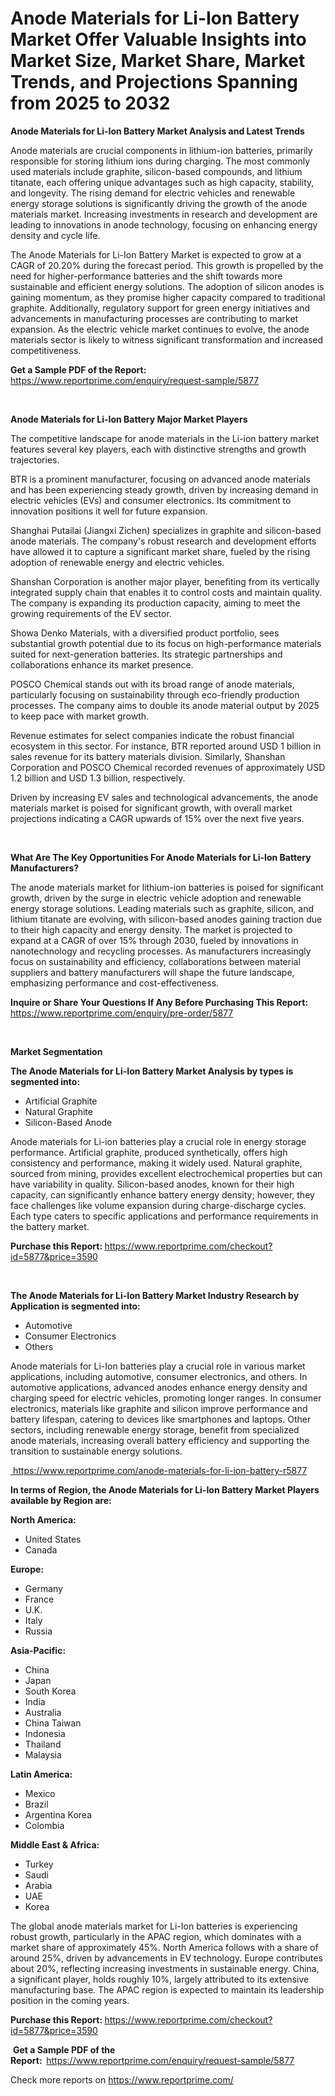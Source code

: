 <p><h1>Anode Materials for Li-Ion Battery Market Offer Valuable Insights into Market Size, Market Share, Market Trends, and Projections Spanning from 2025 to 2032</h1></p><p><strong>Anode Materials for Li-Ion Battery Market Analysis and Latest Trends</strong></p>
<p><p>Anode materials are crucial components in lithium-ion batteries, primarily responsible for storing lithium ions during charging. The most commonly used materials include graphite, silicon-based compounds, and lithium titanate, each offering unique advantages such as high capacity, stability, and longevity. The rising demand for electric vehicles and renewable energy storage solutions is significantly driving the growth of the anode materials market. Increasing investments in research and development are leading to innovations in anode technology, focusing on enhancing energy density and cycle life.</p><p>The Anode Materials for Li-Ion Battery Market is expected to grow at a CAGR of 20.20% during the forecast period. This growth is propelled by the need for higher-performance batteries and the shift towards more sustainable and efficient energy solutions. The adoption of silicon anodes is gaining momentum, as they promise higher capacity compared to traditional graphite. Additionally, regulatory support for green energy initiatives and advancements in manufacturing processes are contributing to market expansion. As the electric vehicle market continues to evolve, the anode materials sector is likely to witness significant transformation and increased competitiveness.</p></p>
<p><strong>Get a Sample PDF of the Report:&nbsp;</strong> <a href="https://www.reportprime.com/enquiry/request-sample/5877?utm_campaign=2464&utm_medium=2&utm_source=Github&utm_content=ia&utm_term=19032025&utm_id=anode-materials-for-li-ion-battery">https://www.reportprime.com/enquiry/request-sample/5877</a></p>
<p>&nbsp;</p>
<p><strong>Anode Materials for Li-Ion Battery Major Market Players</strong></p>
<p><p>The competitive landscape for anode materials in the Li-ion battery market features several key players, each with distinctive strengths and growth trajectories. </p><p>BTR is a prominent manufacturer, focusing on advanced anode materials and has been experiencing steady growth, driven by increasing demand in electric vehicles (EVs) and consumer electronics. Its commitment to innovation positions it well for future expansion.</p><p>Shanghai Putailai (Jiangxi Zichen) specializes in graphite and silicon-based anode materials. The company's robust research and development efforts have allowed it to capture a significant market share, fueled by the rising adoption of renewable energy and electric vehicles. </p><p>Shanshan Corporation is another major player, benefiting from its vertically integrated supply chain that enables it to control costs and maintain quality. The company is expanding its production capacity, aiming to meet the growing requirements of the EV sector.</p><p>Showa Denko Materials, with a diversified product portfolio, sees substantial growth potential due to its focus on high-performance materials suited for next-generation batteries. Its strategic partnerships and collaborations enhance its market presence.</p><p>POSCO Chemical stands out with its broad range of anode materials, particularly focusing on sustainability through eco-friendly production processes. The company aims to double its anode material output by 2025 to keep pace with market growth.</p><p>Revenue estimates for select companies indicate the robust financial ecosystem in this sector. For instance, BTR reported around USD 1 billion in sales revenue for its battery materials division. Similarly, Shanshan Corporation and POSCO Chemical recorded revenues of approximately USD 1.2 billion and USD 1.3 billion, respectively.</p><p>Driven by increasing EV sales and technological advancements, the anode materials market is poised for significant growth, with overall market projections indicating a CAGR upwards of 15% over the next five years.</p></p>
<p>&nbsp;</p>
<p><strong>What Are The Key Opportunities For Anode Materials for Li-Ion Battery Manufacturers?</strong></p>
<p><p>The anode materials market for lithium-ion batteries is poised for significant growth, driven by the surge in electric vehicle adoption and renewable energy storage solutions. Leading materials such as graphite, silicon, and lithium titanate are evolving, with silicon-based anodes gaining traction due to their high capacity and energy density. The market is projected to expand at a CAGR of over 15% through 2030, fueled by innovations in nanotechnology and recycling processes. As manufacturers increasingly focus on sustainability and efficiency, collaborations between material suppliers and battery manufacturers will shape the future landscape, emphasizing performance and cost-effectiveness.</p></p>
<p><strong>Inquire or Share Your Questions If Any Before Purchasing This Report:</strong> <a href="https://www.reportprime.com/enquiry/pre-order/5877?utm_campaign=2464&utm_medium=2&utm_source=Github&utm_content=ia&utm_term=19032025&utm_id=anode-materials-for-li-ion-battery">https://www.reportprime.com/enquiry/pre-order/5877</a></p>
<p>&nbsp;</p>
<p><strong>Market Segmentation</strong></p>
<p><strong>The Anode Materials for Li-Ion Battery Market Analysis by types is segmented into:</strong></p>
<p><ul><li>Artificial Graphite</li><li>Natural Graphite</li><li>Silicon-Based Anode</li></ul></p>
<p><p>Anode materials for Li-ion batteries play a crucial role in energy storage performance. Artificial graphite, produced synthetically, offers high consistency and performance, making it widely used. Natural graphite, sourced from mining, provides excellent electrochemical properties but can have variability in quality. Silicon-based anodes, known for their high capacity, can significantly enhance battery energy density; however, they face challenges like volume expansion during charge-discharge cycles. Each type caters to specific applications and performance requirements in the battery market.</p></p>
<p><strong>Purchase this Report:&nbsp;</strong><a href="https://www.reportprime.com/checkout?id=5877&price=3590&utm_campaign=2464&utm_medium=2&utm_source=Github&utm_content=ia&utm_term=19032025&utm_id=anode-materials-for-li-ion-battery">https://www.reportprime.com/checkout?id=5877&price=3590</a></p>
<p>&nbsp;</p>
<p><strong>The Anode Materials for Li-Ion Battery Market Industry Research by Application is segmented into:</strong></p>
<p><ul><li>Automotive</li><li>Consumer Electronics</li><li>Others</li></ul></p>
<p><p>Anode materials for Li-Ion batteries play a crucial role in various market applications, including automotive, consumer electronics, and others. In automotive applications, advanced anodes enhance energy density and charging speed for electric vehicles, promoting longer ranges. In consumer electronics, materials like graphite and silicon improve performance and battery lifespan, catering to devices like smartphones and laptops. Other sectors, including renewable energy storage, benefit from specialized anode materials, increasing overall battery efficiency and supporting the transition to sustainable energy solutions.</p></p>
<p><a href="https://www.reportprime.com/anode-materials-for-li-ion-battery-r5877?utm_campaign=2464&utm_medium=2&utm_source=Github&utm_content=ia&utm_term=19032025&utm_id=anode-materials-for-li-ion-battery">&nbsp;https://www.reportprime.com/anode-materials-for-li-ion-battery-r5877</a></p>
<p><strong>In terms of Region, the Anode Materials for Li-Ion Battery Market Players available by Region are:</strong></p>
<p>
    <p> <strong> North America: </strong>
        <ul>
            <li>United States</li>
            <li>Canada</li>
        </ul>
        </p> 
    <p> <strong> Europe: </strong>
        <ul>
            <li>Germany</li>
            <li>France</li>
            <li>U.K.</li>
            <li>Italy</li>
            <li>Russia</li>
        </ul>
        </p> 
    <p> <strong> Asia-Pacific: </strong>
        <ul>
            <li>China</li>
            <li>Japan</li>
            <li>South Korea</li>
            <li>India</li>
            <li>Australia</li>
            <li>China Taiwan</li>
            <li>Indonesia</li>
            <li>Thailand</li>
            <li>Malaysia</li>
        </ul>
        </p> 
    <p> <strong> Latin America: </strong>
        <ul>
            <li>Mexico</li>
            <li>Brazil</li>
            <li>Argentina Korea</li>
            <li>Colombia</li>
        </ul>
        </p> 
    <p> <strong> Middle East & Africa: </strong>
        <ul>
            <li>Turkey</li>
            <li>Saudi</li>
            <li>Arabia</li>
            <li>UAE</li>
            <li>Korea</li>
        </ul>
    </p>
    </p>
<p><p>The global anode materials market for Li-Ion batteries is experiencing robust growth, particularly in the APAC region, which dominates with a market share of approximately 45%. North America follows with a share of around 25%, driven by advancements in EV technology. Europe contributes about 20%, reflecting increasing investments in sustainable energy. China, a significant player, holds roughly 10%, largely attributed to its extensive manufacturing base. The APAC region is expected to maintain its leadership position in the coming years.</p></p>
<p><strong>Purchase this Report: </strong><a href="https://www.reportprime.com/checkout?id=5877&price=3590&utm_campaign=2464&utm_medium=2&utm_source=Github&utm_content=ia&utm_term=19032025&utm_id=anode-materials-for-li-ion-battery">https://www.reportprime.com/checkout?id=5877&price=3590</a></p>
<p>&nbsp;<strong>Get a Sample PDF of the Report:&nbsp;&nbsp;</strong><a href="https://www.reportprime.com/enquiry/request-sample/5877?utm_campaign=2464&utm_medium=2&utm_source=Github&utm_content=ia&utm_term=19032025&utm_id=anode-materials-for-li-ion-battery">https://www.reportprime.com/enquiry/request-sample/5877</a></p>
<p><strong></strong></p>
<p>Check more reports on <a href="https://www.reportprime.com/?utm_campaign=2464&utm_medium=2&utm_source=Github&utm_content=ia&utm_term=19032025&utm_id=anode-materials-for-li-ion-battery">https://www.reportprime.com/</a></p>